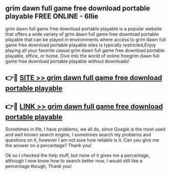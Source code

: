## grim dawn full game free download portable playable FREE ONLINE - 6llie

grim dawn full game free download portable playable is a popular website that offers a wide variety of grim dawn full game free download portable playable that can be played in environments where access to grim dawn full game free download portable playable sites is typically restricted,Enjoy playing all your favorite casual grim dawn full game free download portable playable, office, or home. Dive into the world of online freegrim dawn full game free download portable playable without downloads!

## 👉🔴 [SITE >> grim dawn full game free download portable playable](http://news.freeplayer.one?title=grim_dawn_full_game_free_download_portable_playable&ref=FRRE)

## 👉🔴 [LINK >> grim dawn full game free download portable playable](http://news.freeplayer.one?title=grim_dawn_full_game_free_download_portable_playable&ref=FREE)

Sometimes in life, I have problems, we all do, since Google is the most used and well known search engine, I sometimes search my problems and questions on it, however I am not sure how reliable is it. Can you give me the answer on a percentage? Thank you!

Ok so I checked the help stuff, but none of it gives me a percentage, although I now know how to search better now, I would still like a percentage though, Thank you!